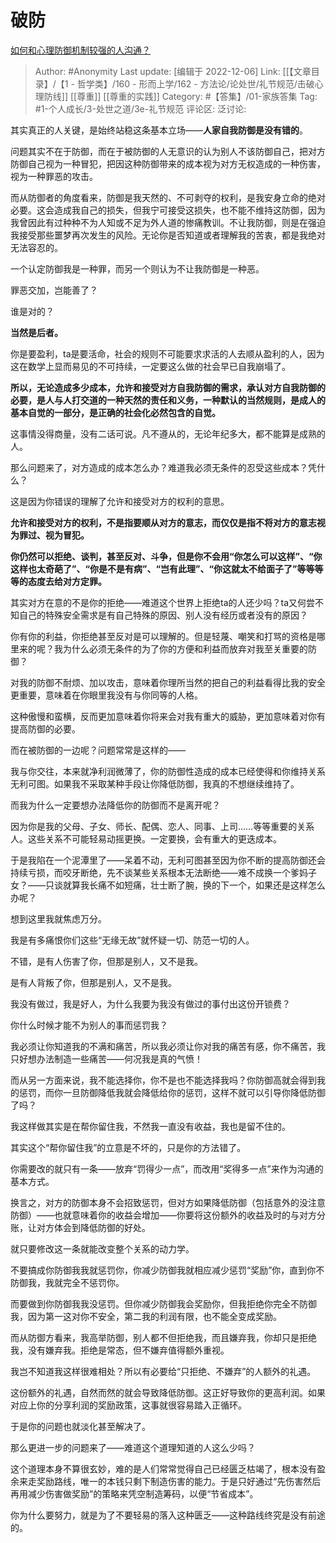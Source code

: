 # 破防
[如何和心理防御机制较强的人沟通？](https://www.zhihu.com/question/20026303/answer/2645652749)

> Author: #Anonymity
> Last update: [编辑于 2022-12-06]
> Link: [[【文章目录】/【1 - 哲学类】/160 - 形而上学/162 - 方法论/论处世/礼节规范/击破心理防线]] [[尊重]] [[尊重的实践]]
> Category: #【答集】/01-家族答集
> Tag: #1-个人成长/3-处世之道/3e-礼节规范
> 评论区:
> 泛讨论:

其实真正的人关键，是始终站稳这条基本立场——**人家自我防御是没有错的**。

问题其实不在于防御，而在于被防御的人无意识的认为别人不该防御自己，把对方防御自己视为一种冒犯，把因这种防御带来的成本视为对方无权造成的一种伤害，视为一种罪恶的攻击。

而从防御者的角度看来，防御是我天然的、不可剥夺的权利，是我安身立命的绝对必要。这会造成我自己的损失，但我宁可接受这损失，也不能不维持这防御，因为我曾因此有过种种不为人知或不足为外人道的惨痛教训。不让我防御，则是在强迫我接受那些噩梦再次发生的风险。无论你是否知道或者理解我的苦衷，都是我绝对无法容忍的。

一个认定防御我是一种罪，而另一个则认为不让我防御是一种恶。

罪恶交加，岂能善了？

谁是对的？

**当然是后者。**

你是要盈利，ta是要活命，社会的规则不可能要求求活的人去顺从盈利的人，因为这在数学上显而易见的不可持续，一定要这么做的社会早已自我崩塌了。

**所以，无论造成多少成本，允许和接受对方自我防御的需求，承认对方自我防御的必要，是人与人打交道的一种天然的责任和义务，一种默认的当然规则，是成人的基本自觉的一部分，是正确的社会化必然包含的自觉。**

这事情没得商量，没有二话可说。凡不遵从的，无论年纪多大，都不能算是成熟的人。

那么问题来了，对方造成的成本怎么办？难道我必须无条件的忍受这些成本？凭什么？

这是因为你错误的理解了允许和接受对方的权利的意思。

**允许和接受对方的权利，不是指要顺从对方的意志，而仅仅是指不将对方的意志视为罪过、视为冒犯。**

**你仍然可以拒绝、谈判，甚至反对、斗争，但是你不会用“你怎么可以这样”、“你这样也太奇葩了”、“你是不是有病”、“岂有此理”、“你这就太不给面子了”等等等等的态度去给对方定罪。**

其实对方在意的不是你的拒绝——难道这个世界上拒绝ta的人还少吗？ta又何尝不知自己的特殊安全需求是有自己特殊的原因、别人没有经历或者没有的原因？

你有你的利益，你拒绝甚至反对是可以理解的。但是轻蔑、嘲笑和打骂的资格是哪里来的呢？我为什么必须无条件的为了你的方便和利益而放弃对我至关重要的防御？

对我的防御不耐烦、加以攻击，意味着你理所当然的把自己的利益看得比我的安全更重要，意味着在你眼里我没有与你同等的人格。

这种傲慢和蛮横，反而更加意味着你将来会对我有重大的威胁，更加意味着对你有提高防御的必要。

而在被防御的一边呢？问题常常是这样的——

我与你交往，本来就净利润微薄了，你的防御性造成的成本已经使得和你维持关系无利可图。如果我不采取某种手段让你降低防御，我真的不想继续维持了。

而我为什么一定要想办法降低你的防御而不是离开呢？

因为你是我的父母、子女、师长、配偶、恋人、同事、上司……等等重要的关系人。这些关系不可能轻易动摇更换。一定要换，会有重大的更迭成本。

于是我陷在一个泥潭里了——呆着不动，无利可图甚至因为你不断的提高防御还会持续亏损，而咬牙断绝，先不谈某些关系根本无法断绝——难不成换一个爹妈子女？——只谈就算我长痛不如短痛，壮士断了腕，换的下一个，如果还是这样怎么办呢？

想到这里我就焦虑万分。

我是有多痛恨你们这些“无缘无故”就怀疑一切、防范一切的人。

不错，是有人伤害了你，但那是别人，又不是我。

是有人背叛了你，但那是别人，又不是我。

我没有做过，我是好人，为什么我要为我没有做过的事付出这份开锁费？

你什么时候才能不为别人的事而惩罚我？

我必须让你知道我的不满和痛苦，所以我必须让你对我的痛苦有感，你不痛苦，我只好想办法制造一些痛苦——何况我是真的气愤！

而从另一方面来说，我不能选择你，你不是也不能选择我吗？你防御高就会得到我的惩罚，而你一旦防御降低我就会降低给你的惩罚，这样不就可以引导你降低防御了吗？

我这样做其实是在帮你留住我，不然我一直没有收益，我也是留不住的。

其实这个“帮你留住我”的立意是不坏的，只是你的方法错了。

你需要改的就只有一条——放弃“罚得少一点”，而改用“奖得多一点”来作为沟通的基本方式。

换言之，对方的防御本身不会招致惩罚，但对方如果降低防御（包括意外的没注意防御）——也就意味着你的收益会增加——你要将这份额外的收益及时的与对方分账，让对方体会到降低防御的好处。

就只要修改这一条就能改变整个关系的动力学。

不要搞成你防御我我就惩罚你，你减少防御我就相应减少惩罚“奖励”你，直到你不防御我，我就完全不惩罚你。

而要做到你防御我我没惩罚。但你减少防御我会奖励你，但我拒绝你完全不防御我，因为第一这对你不安全，第二我的利润有限，也不能全变成奖励。

而从防御方看来，我高举防御，别人都不但拒绝我，而且嫌弃我，你却只是拒绝我，没有嫌弃我。拒绝是常态，但不嫌弃值得额外重视。

我岂不知道我这样很难相处？所以有必要给“只拒绝、不嫌弃”的人额外的礼遇。

这份额外的礼遇，自然而然的就会导致降低防御。这正好导致你的更高利润。如果对应上你的分享利润的奖励政策，这事就很容易踏入正循环。

于是你的问题也就淡化甚至解决了。

那么更进一步的问题来了——难道这个道理知道的人这么少吗？

这个道理本身不算很玄妙，难的是人们常常觉得自己已经匮乏枯竭了，根本没有盈余来走奖励路线，唯一的本钱只剩下制造伤害的能力。于是只好通过“先伤害然后再用减少伤害做奖励”的策略来凭空制造筹码，以便“节省成本”。

你为什么要努力，就是为了不要轻易的落入这种匮乏——这种路线终究是没有前途的。
